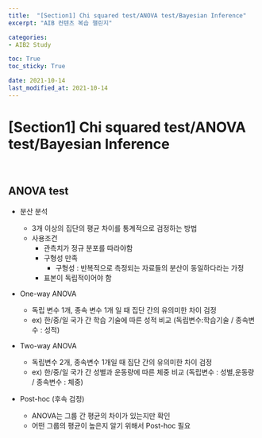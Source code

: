 ```yaml
---
title:  "[Section1] Chi squared test/ANOVA test/Bayesian Inference"
excerpt: "AIB 컨텐츠 복습 챌린지"

categories:
- AIB2 Study

toc: True
toc_sticky: True

date: 2021-10-14
last_modified_at: 2021-10-14
---
```


# [Section1] Chi squared test/ANOVA test/Bayesian Inference

<br>

## ANOVA test

- 분산 분석
  - 3개 이상의 집단의 평균 차이를 통계적으로 검정하는 방법
  - 사용조건
    - 관측치가 정규 분포를 따라야함
    - 구형성 만족
      - 구형성 : 반복적으로 측정되는 자료들의 분산이 동일하다라는 가정
    - 표본이 독립적이어야 함

- One-way ANOVA
  - 독립 변수 1개, 종속 변수 1개 일 때 집단 간의 유의미한 차이 검정
  - ex) 한/중/일 국가 간 학습 기술에 따른 성적 비교 (독립변수:학습기술 / 종속변수 : 성적)

- Two-way ANOVA
  - 독립변수 2개, 종속변수 1개일 때 집단 간의 유의미한 차이 검정
  - ex) 한/중/일 국가 간 성별과 운동량에 따른 체중 비교 (독립변수 : 성별,운동량 / 종속변수 : 체중)

- Post-hoc (후속 검정)
  - ANOVA는 그룹 간 평균의 차이가 있는지만 확인
  - 어떤 그룹의 평균이 높은지 알기 위해서 Post-hoc 필요

<br>